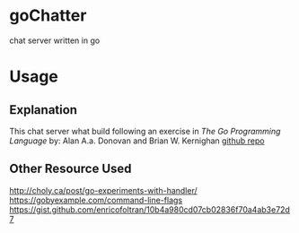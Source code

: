 # goChatter
chat server written in go


# Usage 

## Explanation
This chat server what build following an exercise in _The Go Programming Language_ by: Alan A.a. Donovan and Brian W. Kernighan 
[github repo](https://github.com/adonovan/gopl.io/tree/master/ch8)

## Other Resource Used
http://choly.ca/post/go-experiments-with-handler/
https://gobyexample.com/command-line-flags
https://gist.github.com/enricofoltran/10b4a980cd07cb02836f70a4ab3e72d7
